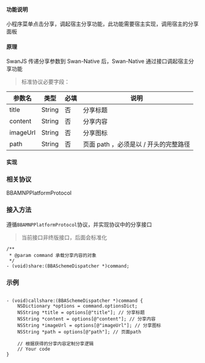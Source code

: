#### 功能说明

小程序菜单点击分享，调起宿主分享功能，此功能需要宿主实现，调用宿主的分享面板
 
#### 原理
 
SwanJS 传递分享参数到 Swan-Native 后，Swan-Native 通过接口调起宿主分享功能

> 标准协议必要字段：

|参数名 |类型  |必填  |说明|
|---- | ---- | ---- |---- |
|title |String  |  否  | 分享标题|
|content |String  |  否  | 分享内容|
|imageUrl |String  |  否  | 分享图标|
|path |String  |  否  | 页面 path ，必须是以 / 开头的完整路径|
 
 
#### 实现

### 相关协议
BBAMNPPlatformProtocol
### 接入方法

遵循`BBAMNPPlatformProtocol`协议，并实现协议中的分享接口

> 当前接口非终版接口，后面会标准化


```
/**
 * @param command 承载分享内容的对象
 */
- (void)share:(BBASchemeDispatcher *)command;

```

### 示例

```

- (void)callshare:(BBASchemeDispatcher *)command {
    NSDictionary *options = command.optionsDict;
    NSString *title = options[@"title"]; // 分享标题
    NSString *content = options[@"content"]; // 分享内容
    NSString *imageUrl = options[@"imageUrl"]; // 分享图标
    NSString *path = options[@"path"]; // 页面path

    // 根据获得的分享内容定制分享逻辑
    // Your code
}


```

